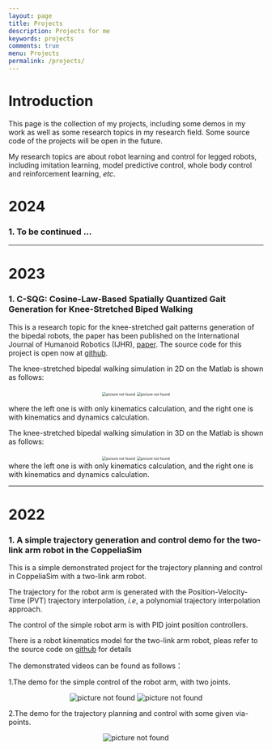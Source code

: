 ```yaml
---
layout: page
title: Projects
description: Projects for me
keywords: projects
comments: true
menu: Projects
permalink: /projects/
---
```

# Introduction

This page is the collection of my projects, including some demos in my work as well as some research topics in my research field. Some source code of the projects will be open in the future.

My research topics are about robot learning and control for legged robots, including imitation learning, model predictive control, whole body control and reinforcement learning, *etc*.

# 2024

### 1. To be continued …



---

# 2023

### 1. C-SQG: Cosine-Law-Based Spatially Quantized Gait Generation for Knee-Stretched Biped Walking

This is a research topic for the knee-stretched gait patterns generation of the bipedal robots, the paper has been published on the International Journal of Humanoid Robotics (IJHR),  [paper](https://www.worldscientific.com/doi/abs/10.1142/S0219843623500329).  The source code for this project is open now at [github]().

The knee-stretched bipedal walking simulation in 2D on the Matlab is shown as follows: 

<center>
    <img src="/images/projects/CSQG/CSQG_matlab_simulation_kinematics_2D.gif" alt="picture not found" style="zoom:50%;" />
    <img src="/images/projects/CSQG/CSQG_matlab_simulation_dynamics_2D.gif" alt="picture not found" style="zoom:50%;" />
    <br>
</center>

where the left one is with only kinematics calculation, and the right one is with kinematics and dynamics calculation.

The knee-stretched bipedal walking simulation in 3D on the Matlab is shown as follows: 

<center>
    <img src="/images/projects/CSQG/CSQG_matlab_simulation_kinematics_3D.gif" alt="picture not found" style="zoom:50%;" />
    <img src="/images/projects/CSQG/CSQG_matlab_simulation_dynamics_3D.gif" alt="picture not found" style="zoom:50%;" />
    <br>
</center>
where the left one is with only kinematics calculation, and the right one is with kinematics and dynamics calculation.



---

# 2022

### 1. A simple trajectory generation and control demo for the two-link arm robot in the CoppeliaSim

This is a simple demonstrated project for the trajectory planning and control in CoppeliaSim with a two-link arm robot.

The trajectory for the robot arm is generated with the Position-Velocity-Time (PVT) trajectory interpolation, *i.e*, a polynomial trajectory interpolation approach.

The control of the simple robot arm is with PID joint position controllers.

There is a robot kinematics model for the two-link arm robot, pleas refer to the source code on [github](https://github.com/chauby/two_link_arm_in_coppeliasim) for details



The demonstrated videos can be found as follows：

1.The demo for the simple control of the robot arm, with two joints.

<center>
    <img src="/images/projects/SimpleDemoTwoLinkCoppeliaSim/two_link_demo_1.gif" alt="picture not found" style="zoom:100%;" />
    <img src="/images/projects/SimpleDemoTwoLinkCoppeliaSim/two_link_demo_2.gif" alt="picture not found" style="zoom:100%;" />
    <br>
</center>


2.The demo for the trajectory planning and control with some given via-points.

<center>
    <img src="/images/projects/SimpleDemoTwoLinkCoppeliaSim/two_link_trajectory.gif" alt="picture not found" style="zoom:100%;" />
    <br>
</center>

